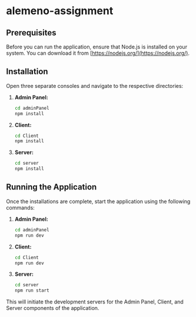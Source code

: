 # alemeno-assignment

## Prerequisites
Before you can run the application, ensure that Node.js is installed on your system. You can download it from [https://nodejs.org/](https://nodejs.org/).

## Installation
Open three separate consoles and navigate to the respective directories:

1. **Admin Panel:**
    ```bash
    cd adminPanel
    npm install
    ```

2. **Client:**
    ```bash
    cd Client
    npm install
    ```

3. **Server:**
    ```bash
    cd server
    npm install
    ```

## Running the Application
Once the installations are complete, start the application using the following commands:

1. **Admin Panel:**
    ```bash
    cd adminPanel
    npm run dev
    ```

2. **Client:**
    ```bash
    cd Client
    npm run dev
    ```

3. **Server:**
    ```bash
    cd server
    npm run start
    ```

This will initiate the development servers for the Admin Panel, Client, and Server components of the application.
